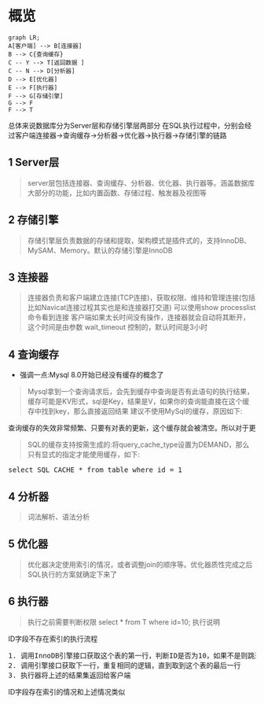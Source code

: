 # 概览

```mermaid
graph LR;
A[客户端] --> B[连接器]
B --> C{查询缓存}
C -- Y --> T[返回数据 ]
C -- N --> D[分析器]
D --> E[优化器]
E --> F[执行器]
F --> G[存储引擎]
G --> F
F --> T
```

总体来说数据库分为Server层和存储引擎层两部分
在SQL执行过程中，分别会经过客户端连接器->查询缓存->分析器->优化器->执行器->存储引擎的链路

## 1 Server层

> server层包括连接器、查询缓存、分析器、优化器、执行器等。涵盖数据库大部分的功能，比如内置函数、存储过程、触发器及视图等

## 2 存储引擎

> 存储引擎层负责数据的存储和提取，架构模式是插件式的，支持InnoDB、MySAM、Memory。默认的存储引擎是InnoDB

## 3 连接器

> 连接器负责和客户端建立连接(TCP连接)，获取权限、维持和管理连接(包括比如Navicat连接过程其实也是和连接器打交道)
> 可以使用show processlist命令看到连接
> 客户端如果太长时间没有操作，连接器就会自动将其断开，这个时间是由参数 wait_timeout 控制的，默认时间是3小时

## 4 查询缓存

* 强调一点:Mysql 8.0开始已经没有缓存的概念了

> Mysql拿到一个查询请求后，会先到缓存中查询是否有此语句的执行结果，缓存可能是KV形式，sql是Key，结果是V，如果你的查询能直接在这个缓存中找到key，那么直接返回结果
> 建议不使用MySql的缓存，原因如下:
<pre>
查询缓存的失效非常频繁、只要有对表的更新，这个缓存就会被清空。所以对于更新压力非常大的数据库来说，查询缓存的命中率非常低
</pre>
> SQL的缓存支持按需生成的:将query_cache_type设置为DEMAND，那么只有显式的指定才能使用缓存，如下:
<pre>
select SQL_CACHE * from table where id = 1
</pre>

## 4 分析器

> 词法解析、语法分析

## 5 优化器

> 优化器决定使用索引的情况，或者调整join的顺序等。优化器质性完成之后SQL执行的方案就确定下来了

## 6 执行器

> 执行之前需要判断权限
> select * from T where id=10; 执行说明

ID字段不存在索引的执行流程
<pre>
1. 调用InnoDB引擎接口获取这个表的第一行，判断ID是否为10，如果不是则跳过，如果是则存入结果集
2. 调用引擎接口获取下一行，重复相同的逻辑，直到取到这个表的最后一行
3. 执行器将上述的结果集返回给客户端
</pre>

ID字段存在索引的情况和上述情况类似